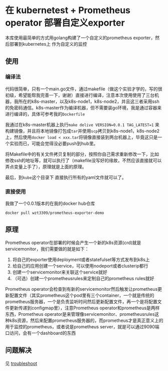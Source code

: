 # 在 kubernetest + Prometheus operator 部署自定义exporter
本库使用最简单的方式用golang构建了一个自定义的prometheus exporter，然后部署到kubernetes上
作为自定义的监控

## 使用
### 编译法
代码很简单，只有一个main.go文件，通过makefile（做这个实验才学的，写的很初级，希望能帮我完善一下，谢谢）直接进行编译，注意本次使用使用了三台机器，我所在的k8s-master，以及k8s-node1，k8s-node2，并且这三者采用ssh的免密码通信。k8s-master作为编译机器，但不需要装go环境，我是通过容器来进行编译的，具体可参考我的`Dockerfile`

我通过在k8s-master机器上执行`make delive VERSION=0.0.1 TAG_LATEST=1` 来构建镜像，并且将本地镜像打包成`tar`并使用`scp`拷贝到k8s-node1，k8s-node2上，然后使用`docker load < xxx.tar`将镜像直接装到两台机器上，毕竟这只是一个实验而已，可能会觉得没必要push到hub里。

将Makefile中的有关文件拷贝复制的部分，按照你自己需求重新修改一下，比如修改ssh的地址等，就可以执行了（makefile没写好的缘故，不然应该直接就可以弄点变量上手了），原理就是上面的原理。

最后，到`kube`这个目录下 直接执行所有的yaml文件就可以了。

### 直接使用
我做了一个0.0.1版本的在我的docker hub仓库
```
docker pull wzt3309/prometheus-exporter-demo
```

## 原理

Prometheus operator在部署的时候会产生一个新的k8s资源(crd)就是servicemonitor，我们需要做的就是如下：
1. 将自己的exporter使用deployment或者statefulset等方式发布到k8s上
2. 给自己的应用创建一个service，可以使用nodeport或者clusterip都行
3. 创建一个servicemonitor来关联这个service就好
4. （可选）创建一个prometheusrules来定制自己的prometheus rules就好

Prometheus operator会检查到有新的servicemonitor然后触发让prometheus更新配置文件（其实prometheus这个pod里有三个container，一个就是传统的prometheus服务器，一个是负责监听时间然后更新配置文件，再一个是将配置文件更新传递到configmap里），注意Prometheus operator和prometheus是两样东西，Prometheus operator是来管理像servicemonitor、prometheusrules这种k8s资源，然后来配置prometheus服务器的，而prometheus才是真正意义上的用于监控的prometheus，或者说是prometheus server，就是可以通过9090端口访问，会有一个dashboard的东西

## 问题解决
见 [troubleshoot](./troubleshoot.md)
